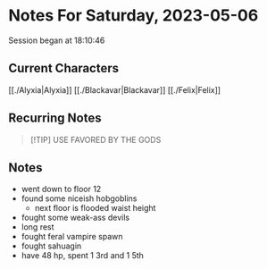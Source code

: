 # Notes For Saturday, 2023-05-06
Session began at 18:10:46
## Current Characters
[[./Alyxia|Alyxia]]
[[./Blackavar|Blackavar]]
[[./Felix|Felix]]
## Recurring Notes
>[!TIP] USE FAVORED BY THE GODS
## Notes
- went down to floor 12
- found some niceish hobgoblins
	- next floor is flooded waist height
- fought some weak-ass devils
- long rest
- fought feral vampire spawn
- fought sahuagin
- have 48 hp, spent 1 3rd and 1 5th